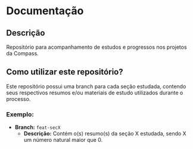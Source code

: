 # Documentação

## Descrição

Repositório para acompanhamento de estudos e progressos nos projetos da Compass.

## Como utilizar este repositório?

Este repositório possui uma branch para cada seção estudada, contendo seus respectivos resumos e/ou materiais de estudo utilizados durante o processo.

### Exemplo:

* **Branch:** `feat-secX`
  * **Descrição:** Contém o(s) resumo(s) da seção X estudada, sendo X um número natural maior que 0.
